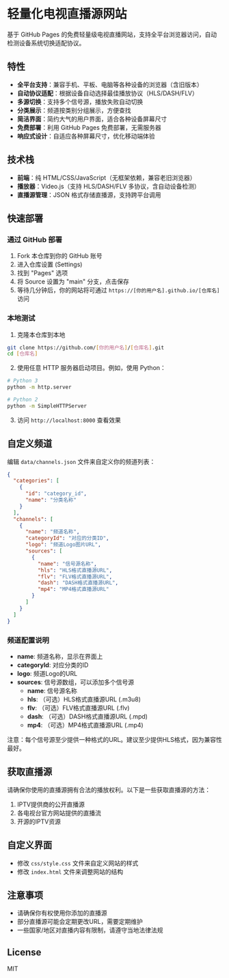 # 轻量化电视直播源网站

基于 GitHub Pages 的免费轻量级电视直播网站，支持全平台浏览器访问，自动检测设备系统切换适配协议。

## 特性

- **全平台支持**：兼容手机、平板、电脑等各种设备的浏览器（含旧版本）
- **自动协议适配**：根据设备自动选择最佳播放协议（HLS/DASH/FLV）
- **多源切换**：支持多个信号源，播放失败自动切换
- **分类展示**：频道按类别分组展示，方便查找
- **简洁界面**：简约大气的用户界面，适合各种设备屏幕尺寸
- **免费部署**：利用 GitHub Pages 免费部署，无需服务器
- **响应式设计**：自适应各种屏幕尺寸，优化移动端体验

## 技术栈

- **前端**：纯 HTML/CSS/JavaScript（无框架依赖，兼容老旧浏览器）
- **播放器**：Video.js（支持 HLS/DASH/FLV 多协议，含自动设备检测）
- **直播源管理**：JSON 格式存储直播源，支持跨平台调用

## 快速部署

### 通过 GitHub 部署

1. Fork 本仓库到你的 GitHub 账号
2. 进入仓库设置 (Settings)
3. 找到 "Pages" 选项
4. 将 Source 设置为 "main" 分支，点击保存
5. 等待几分钟后，你的网站将可通过 `https://[你的用户名].github.io/[仓库名]` 访问

### 本地测试

1. 克隆本仓库到本地
```bash
git clone https://github.com/[你的用户名]/[仓库名].git
cd [仓库名]
```

2. 使用任意 HTTP 服务器启动项目。例如，使用 Python：
```bash
# Python 3
python -m http.server

# Python 2
python -m SimpleHTTPServer
```

3. 访问 `http://localhost:8000` 查看效果

## 自定义频道

编辑 `data/channels.json` 文件来自定义你的频道列表：

```json
{
  "categories": [
    {
      "id": "category_id",
      "name": "分类名称"
    }
  ],
  "channels": [
    {
      "name": "频道名称",
      "categoryId": "对应的分类ID",
      "logo": "频道Logo图片URL",
      "sources": [
        {
          "name": "信号源名称",
          "hls": "HLS格式直播源URL",
          "flv": "FLV格式直播源URL",
          "dash": "DASH格式直播源URL",
          "mp4": "MP4格式直播源URL"
        }
      ]
    }
  ]
}
```

### 频道配置说明

- **name**: 频道名称，显示在界面上
- **categoryId**: 对应分类的ID
- **logo**: 频道Logo的URL
- **sources**: 信号源数组，可以添加多个信号源
  - **name**: 信号源名称
  - **hls**: （可选）HLS格式直播源URL (.m3u8)
  - **flv**: （可选）FLV格式直播源URL (.flv)
  - **dash**: （可选）DASH格式直播源URL (.mpd)
  - **mp4**: （可选）MP4格式直播源URL (.mp4)

注意：每个信号源至少提供一种格式的URL。建议至少提供HLS格式，因为兼容性最好。

## 获取直播源

请确保你使用的直播源拥有合法的播放权利。以下是一些获取直播源的方法：

1. IPTV提供商的公开直播源
2. 各电视台官方网站提供的直播流
3. 开源的IPTV资源

## 自定义界面

- 修改 `css/style.css` 文件来自定义网站的样式
- 修改 `index.html` 文件来调整网站的结构

## 注意事项

- 请确保你有权使用你添加的直播源
- 部分直播源可能会定期更改URL，需要定期维护
- 一些国家/地区对直播内容有限制，请遵守当地法律法规

## License

MIT 